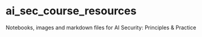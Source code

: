 # ai_sec_course_resources
Notebooks, images and markdown files for AI Security: Principles &amp; Practice
